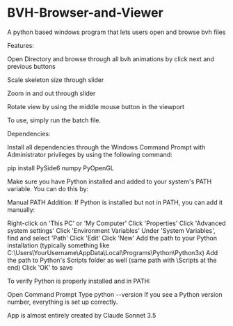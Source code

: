 # BVH-Browser-and-Viewer
A python based windows program that lets users open and browse bvh files

Features:

Open Directory and browse through all bvh animations by click next and previous buttons

Scale skeleton size through slider

Zoom in and out through slider

Rotate view by using the middle mouse button in the viewport

To use, simply run the batch file.

Dependencies:

Install all dependencies through the Windows Command Prompt with Administrator privileges by using the following command:

pip install PySide6 numpy PyOpenGL

Make sure you have Python installed and added to your system's PATH variable. You can do this by:

Manual PATH Addition:
If Python is installed but not in PATH, you can add it manually:

Right-click on 'This PC' or 'My Computer'
Click 'Properties'
Click 'Advanced system settings'
Click 'Environment Variables'
Under 'System Variables', find and select 'Path'
Click 'Edit'
Click 'New'
Add the path to your Python installation (typically something like C:\Users\YourUsername\AppData\Local\Programs\Python\Python3x)
Add the path to Python's Scripts folder as well (same path with \Scripts at the end)
Click 'OK' to save



To verify Python is properly installed and in PATH:

Open Command Prompt
Type python --version
If you see a Python version number, everything is set up correctly.

App is almost entirely created by Claude Sonnet 3.5

